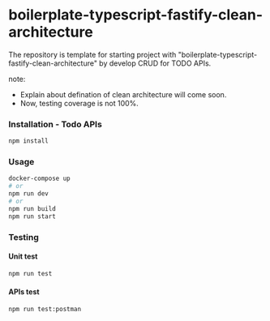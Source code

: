 # boilerplate-typescript-fastify-clean-architecture
The repository is template for starting project with "boilerplate-typescript-fastify-clean-architecture" by develop CRUD for TODO APIs.

note: 
- Explain about defination of clean architecture will come soon.
- Now, testing coverage is not 100%.

### Installation - Todo APIs

```bash
npm install
```

### Usage

```bash
docker-compose up
# or
npm run dev
# or
npm run build
npm run start
```

### Testing

#### Unit test

```bash
npm run test
```

#### APIs test

```bash
npm run test:postman
```